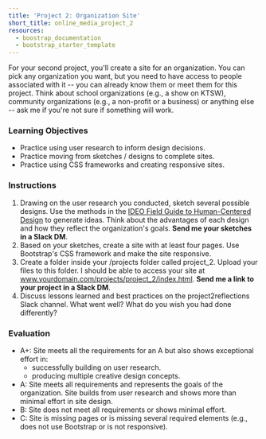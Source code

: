 ```yaml
---
title: 'Project 2: Organization Site'
short_title: online_media_project_2
resources:
  - boostrap_documentation
  - bootstrap_starter_template
---
```


For your second project, you'll create a site for an organization. You can pick any organization you want, but you need to have access to people associated with it -- you can already know them or meet them for this project. Think about school organizations (e.g., a show on KTSW), community organizations (e.g., a non-profit or a business) or anything else -- ask me if you're not sure if something will work.  

### Learning Objectives

- Practice using user research to inform design decisions.
- Practice moving from sketches / designs to complete sites.
- Practice using CSS frameworks and creating responsive sites.

### Instructions

1. Drawing on the user research you conducted, sketch several possible designs. Use the methods in the [IDEO Field Guide to Human-Centered Design](/assets/readings/field_guide_to_user_centered_design.pdf) to generate ideas. Think about the advantages of each design and how they reflect the organization's goals. __Send me your sketches in a Slack DM__.
2. Based on your sketches, create a site with at least four pages. Use Bootstrap's CSS framework and make the site responsive.
3. Create a folder inside your /projects folder called project_2. Upload your files to this folder. I should be able to access your site at www.yourdomain.com/projects/project_2/index.html. __Send me a link to your project in a Slack DM__.
4. Discuss lessons learned and best practices on the project2reflections Slack channel. What went well? What do you wish you had done differently?  

### Evaluation

- A+: Site meets all the requirements for an A but also shows exceptional effort in:
  - successfully building on user research.
  - producing multiple creative design concepts.
- A: Site meets all requirements and represents the goals of the organization. Site builds from user research and shows more than minimal effort in site design.
- B: Site does not meet all requirements or shows minimal effort.
- C: Site is missing pages or is missing several required elements (e.g., does not use Bootstrap or is not responsive).
